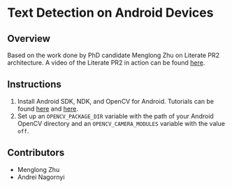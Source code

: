 Text Detection on Android Devices
=================================

Overview
--------
Based on the work done by PhD candidate Menglong Zhu on Literate PR2 architecture.
A video of the Literate PR2 in action can be found [here](http://www.youtube.com/watch?v=de7mwCBMH98).

Instructions
------------

1. Install Android SDK, NDK, and OpenCV for Android. Tutorials can be found [here](http://opencv.itseez.com/doc/tutorials/introduction/android_binary_package/android_binary_package.html) and [here](http://opencv.itseez.com/doc/tutorials/introduction/android_binary_package/android_binary_package_using_with_NDK.html#android-binary-package-with-ndk).
2. Set up an `OPENCV_PACKAGE_DIR` variable with the path of your Android OpenCV directory and an `OPENCV_CAMERA_MODULES` variable with the value `off`.

Contributors
------------
* Menglong Zhu
* Andrei Nagornyi